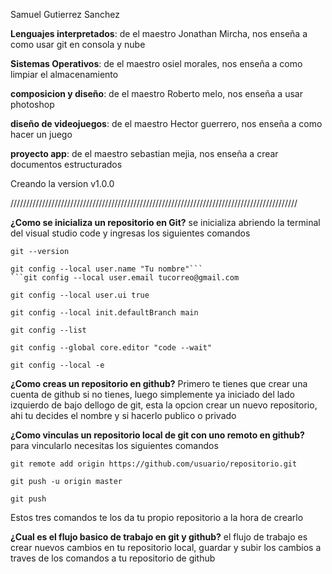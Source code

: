 Samuel Gutierrez Sanchez

**Lenguajes interpretados**: de el maestro Jonathan Mircha, nos enseña a como usar git en consola y nube

**Sistemas Operativos**: de el maestro osiel morales, nos enseña a como limpiar el almacenamiento

**composicion y diseño**: de el maestro Roberto melo, nos enseña a usar photoshop

**diseño de videojuegos**: de el maestro Hector guerrero, nos enseña a como hacer un juego

**proyecto app**: de el maestro sebastian mejia, nos enseña a crear documentos estructurados


Creando la version v1.0.0

///////////////////////////////////////////////////////////////////////////////////////////

**¿Como se inicializa un repositorio en Git?**
se inicializa abriendo la terminal del visual studio code y ingresas los siguientes comandos

```
git --version
``` 
```
git config --local user.name "Tu nombre"``` 
```git config --local user.email tucorreo@gmail.com
``` 
```
git config --local user.ui true
``` 
```
git config --local init.defaultBranch main
``` 
```
git config --list
``` 

```
git config --global core.editor "code --wait"
``` 
```
git config --local -e
``` 

**¿Como creas un repositorio en github?**
Primero te tienes que crear una cuenta de github si no tienes, luego simplemente ya iniciado del lado izquierdo de bajo dellogo de git, esta la opcion crear un nuevo repositorio, ahi tu decides el nombre y si hacerlo publico o privado

**¿Como vinculas un repositorio local de git con uno remoto en github?**
para vincularlo necesitas los siguientes comandos

```
git remote add origin https://github.com/usuario/repositorio.git
```
```
git push -u origin master
```
```
git push
```

Estos tres comandos te los da tu propio repositorio a la hora de crearlo

**¿Cual es el flujo basico de trabajo en git y github?**
el flujo de trabajo es crear nuevos cambios en tu repositorio local, guardar y subir los cambios a traves de los comandos a tu repositorio de github
